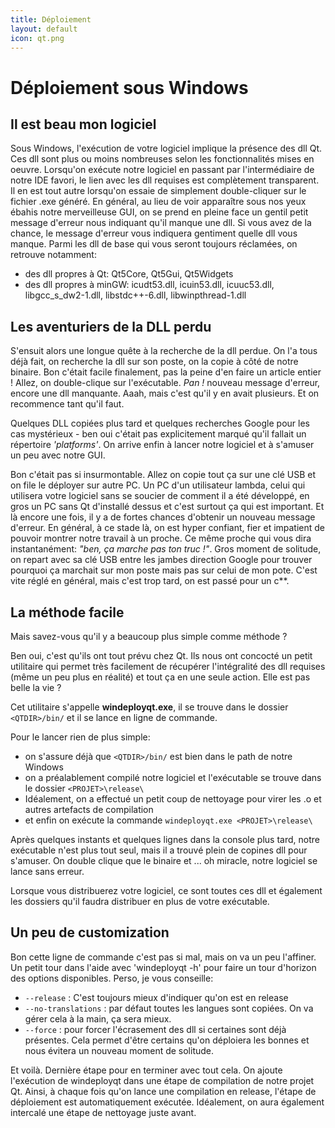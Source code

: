 ```yaml
---
title: Déploiement
layout: default
icon: qt.png
---
```

# Déploiement sous Windows
## Il est beau mon logiciel
Sous Windows, l'exécution de votre logiciel implique la présence des dll Qt. Ces dll sont plus ou moins nombreuses selon les fonctionnalités mises en oeuvre. Lorsqu'on exécute notre logiciel en passant par l'intermédiaire de notre IDE favori, le lien avec les dll requises est complètement transparent. Il en est tout autre lorsqu'on essaie de simplement double-cliquer sur le fichier .exe généré. En général, au lieu de voir apparaître sous nos yeux ébahis notre merveilleuse GUI, on se prend en pleine face un gentil petit message d'erreur nous indiquant qu'il manque une dll. Si vous avez de la chance, le message d'erreur vous indiquera gentiment quelle dll vous manque. Parmi les dll de base qui vous seront toujours réclamées, on retrouve notamment:
* des dll propres à Qt: Qt5Core, Qt5Gui, Qt5Widgets
* des dll propres à minGW: icudt53.dll, icuin53.dll, icuuc53.dll, libgcc_s_dw2-1.dll, libstdc++-6.dll, libwinpthread-1.dll


## Les aventuriers de la DLL perdu
S'ensuit alors une longue quête à la recherche de la dll perdue. On l'a tous déjà fait, on recherche la dll sur son poste, on la copie à côté de notre binaire. Bon c'était facile finalement, pas la peine d'en faire un article entier ! Allez, on double-clique sur l'exécutable. *Pan !* nouveau message d'erreur, encore une dll manquante. Aaah, mais c'est qu'il y en avait plusieurs. Et on recommence tant qu'il faut.

Quelques DLL copiées plus tard et quelques recherches Google pour les cas mystérieux - ben oui c'était pas explicitement marqué qu'il fallait un répertoire *'platforms'*. On arrive enfin à lancer notre logiciel et à s'amuser un peu avec notre GUI.


Bon c'était pas si insurmontable. Allez on copie tout ça sur une clé USB et on file le déployer sur autre PC. Un PC d'un utilisateur lambda, celui qui utilisera votre logiciel sans se soucier de comment il a été développé, en gros un PC sans Qt d'installé dessus et c'est surtout ça qui est important. Et là encore une fois, il y a de fortes chances d'obtenir un nouveau message d'erreur. En général, à ce stade là, on est hyper confiant, fier et impatient de pouvoir montrer notre travail à un proche. Ce même proche qui vous dira instantanément: *"ben, ça marche pas ton truc !"*. Gros moment de solitude, on repart avec sa clé USB entre les jambes direction Google pour trouver pourquoi ça marchait sur mon poste mais pas sur celui de mon pote. C'est vite réglé en général, mais c'est trop tard, on est passé pour un c**.


## La méthode facile
Mais savez-vous qu'il y a beaucoup plus simple comme méthode ?

Ben oui, c'est qu'ils ont tout prévu chez Qt. Ils nous ont concocté un petit utilitaire qui permet très facilement de récupérer l'intégralité des dll requises (même un peu plus en réalité) et tout ça en une seule action. Elle est pas belle la vie ?

Cet utilitaire s'appelle **windeployqt.exe**, il se trouve dans le dossier `<QTDIR>/bin/` et il se lance en ligne de commande.

Pour le lancer rien de plus simple:
* on s'assure déjà que `<QTDIR>/bin/` est bien dans le path de notre Windows
* on a préalablement compilé notre logiciel et l'exécutable se trouve dans le dossier `<PROJET>\release\`
* Idéalement, on a effectué un petit coup de nettoyage pour virer les .o et autres artefacts de compilation
* et enfin on exécute la commande `windeployqt.exe <PROJET>\release\`

Après quelques instants et quelques lignes dans la console plus tard, notre exécutable n'est plus tout seul, mais il a trouvé plein de copines dll pour s'amuser. On double clique que le binaire et ... oh miracle, notre logiciel se lance sans erreur.

Lorsque vous distribuerez votre logiciel, ce sont toutes ces dll et également les dossiers qu'il faudra distribuer en plus de votre exécutable.


## Un peu de customization
Bon cette ligne de commande c'est pas si mal, mais on va un peu l'affiner. Un petit tour dans l'aide avec 'windeployqt -h' pour faire un tour d'horizon des options disponibles. Perso, je vous conseille:
* `--release` : C'est toujours mieux d'indiquer qu'on est en release
* `--no-translations` : par défaut toutes les langues sont copiées. On va gérer cela à la main, ça sera mieux.
* `--force` : pour forcer l'écrasement des dll si certaines sont déjà présentes. Cela permet d'être certains qu'on déploiera les bonnes et nous évitera un nouveau moment de solitude.


Et voilà. Dernière étape pour en terminer avec tout cela. On ajoute l'exécution de windeployqt dans une étape de compilation de notre projet Qt. Ainsi, à chaque fois qu'on lance une compilation en release, l'étape de déploiement est automatiquement exécutée. Idéalement, on aura également intercalé une étape de nettoyage juste avant.
